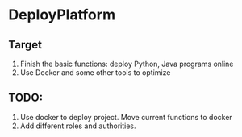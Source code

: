 # DeployPlatform

## Target

1. Finish the basic functions: deploy Python, Java programs online
2. Use Docker and some other tools to optimize

## TODO:

1. Use docker to deploy project. Move current functions to docker
2. Add different roles and authorities.